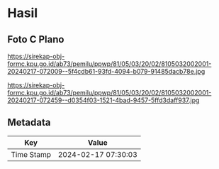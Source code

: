# Hasil

## Foto C Plano

https://sirekap-obj-formc.kpu.go.id/ab73/pemilu/ppwp/81/05/03/20/02/8105032002001-20240217-072009--5f4cdb61-93fd-4094-b079-91485dacb78e.jpg

https://sirekap-obj-formc.kpu.go.id/ab73/pemilu/ppwp/81/05/03/20/02/8105032002001-20240217-072459--d0354f03-1521-4bad-9457-5ffd3daff937.jpg


## Metadata

| Key        | Value               |
| ---------- | ------------------- |
| Time Stamp | 2024-02-17 07:30:03 |



